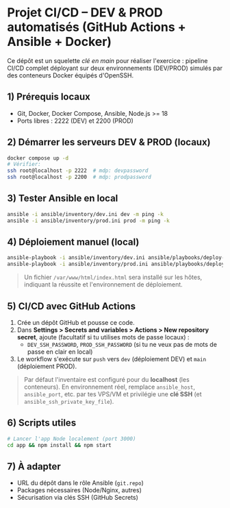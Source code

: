 # Projet CI/CD – DEV & PROD automatisés (GitHub Actions + Ansible + Docker)

Ce dépôt est un squelette *clé en main* pour réaliser l'exercice : pipeline CI/CD complet déployant sur deux environnements (DEV/PROD) simulés par des conteneurs Docker équipés d'OpenSSH.

## 1) Prérequis locaux
- Git, Docker, Docker Compose, Ansible, Node.js >= 18
- Ports libres : 2222 (DEV) et 2200 (PROD)

## 2) Démarrer les serveurs DEV & PROD (locaux)
```bash
docker compose up -d
# Vérifier:
ssh root@localhost -p 2222  # mdp: devpassword
ssh root@localhost -p 2200  # mdp: prodpassword
```

## 3) Tester Ansible en local
```bash
ansible -i ansible/inventory/dev.ini dev -m ping -k
ansible -i ansible/inventory/prod.ini prod -m ping -k
```

## 4) Déploiement manuel (local)
```bash
ansible-playbook -i ansible/inventory/dev.ini ansible/playbooks/deploy-dev.yml -k
ansible-playbook -i ansible/inventory/prod.ini ansible/playbooks/deploy-prod.yml -k
```

> Un fichier `/var/www/html/index.html` sera installé sur les hôtes, indiquant la réussite et l'environnement de déploiement.

## 5) CI/CD avec GitHub Actions
1. Crée un dépôt GitHub et pousse ce code.
2. Dans **Settings > Secrets and variables > Actions > New repository secret**, ajoute (facultatif si tu utilises mots de passe locaux) :
   - `DEV_SSH_PASSWORD`, `PROD_SSH_PASSWORD` (si tu ne veux pas de mots de passe en clair en local)
3. Le workflow s'exécute sur `push` vers `dev` (déploiement DEV) et `main` (déploiement PROD).

> Par défaut l'inventaire est configuré pour du **localhost** (les conteneurs). En environnement réel, remplace `ansible_host`, `ansible_port`, etc. par tes VPS/VM et privilégie une **clé SSH** (et `ansible_ssh_private_key_file`).

## 6) Scripts utiles
```bash
# Lancer l'app Node localement (port 3000)
cd app && npm install && npm start
```

## 7) À adapter
- URL du dépôt dans le rôle Ansible (`git.repo`)
- Packages nécessaires (Node/Nginx, autres)
- Sécurisation via clés SSH (GitHub Secrets)
